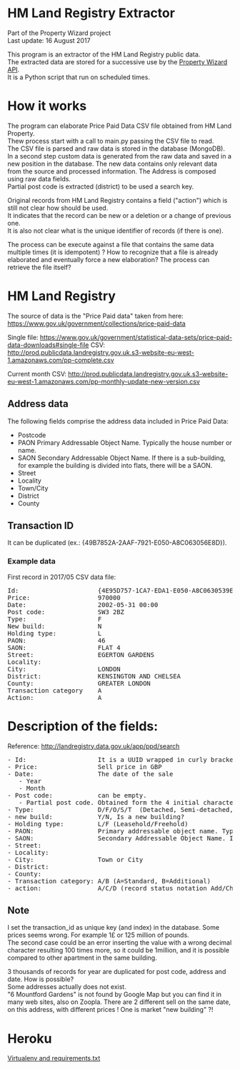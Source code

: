 # HM Land Registry Extractor
Part of the Property Wizard project   
Last update: 16 August 2017
  
This program is an extractor of the HM Land Registry public data.  
The extracted data are stored for a successive use by the [Property Wizard API](https://github.com/alex75it/PropertyWizard-API).  
It is a Python script that run on scheduled times.


# How it works

The program can elaborate Price Paid Data CSV file obtained from HM Land Property.   
Thew process start with a call to main.py passing the CSV file to read.  
The CSV file is parsed and raw data is stored in the database (MongoDB).  
In a second step custom data is generated from the raw data and saved in a new position in the database.
The new data contains only relevant data from the source and processed information. The Address is composed using raw data fields.   
Partial post code is extracted (district) to be used a search key.  

Original records from HM Land Registry contains a field ("action") which is still not clear how should be used.    
It indicates that the record can be new or a deletion or a change of previous one.  
It is also not clear what is the unique identifier of records (if there is one).   

The process can be execute against a file that contains the same data multiple times (it is idempotent) ?
How to recognize that a file is already elaborated and eventually force a new elaboration?
The process can retrieve the file itself?


# HM Land Registry

The source of data is the "Price Paid data" taken from here: https://www.gov.uk/government/collections/price-paid-data

Single file: https://www.gov.uk/government/statistical-data-sets/price-paid-data-downloads#single-file
CSV: http://prod.publicdata.landregistry.gov.uk.s3-website-eu-west-1.amazonaws.com/pp-complete.csv

Current month CSV: http://prod.publicdata.landregistry.gov.uk.s3-website-eu-west-1.amazonaws.com/pp-monthly-update-new-version.csv

## Address data

The following fields comprise the address data included in Price Paid Data:

- Postcode
- PAON Primary Addressable Object Name. Typically the house number or name.
- SAON Secondary Addressable Object Name. If there is a sub-building, for example the building is divided into flats, there will be a SAON.
- Street
- Locality
- Town/City
- District
- County

## Transaction ID

It can be duplicated (ex.: {49B7852A-2AAF-7921-E050-A8C063056E8D}). 


### Example data

First record in 2017/05 CSV data file:

<pre>
Id:                     {4E95D757-1CA7-EDA1-E050-A8C0630539E2}
Price:                  970000	
Date:                   2002-05-31 00:00	
Post code:              SW3 2BZ	
Type:                   F	
New build:              N	
Holding type:           L	
PAON:                   46	
SAON:                   FLAT 4	
Street:                 EGERTON GARDENS
Locality:        
City:                   LONDON	
District:               KENSINGTON AND CHELSEA	
County:                 GREATER LONDON	
Transaction category    A	
Action:                 A
</pre>

# Description of the fields:

Reference: http://landregistry.data.gov.uk/app/ppd/search

<pre>
- Id:                   It is a UUID wrapped in curly brackets. It is duplicated in 2 or 3 cases in the last years, I tend to consider that an error.
- Price:                Sell price in GBP
- Date:                 The date of the sale
   - Year
   - Month
- Post code:            can be empty. 
   - Partial post code. Obtained form the 4 initial characters and removing the space return the partial post code.
- Type:                 D/F/O/S/T  (Detached, Semi-detached, Terraced, Flat, Other)
- new build:            Y/N, Is a new building?  
- Holding type:         L/F (Leasehold/Freehold)
- PAON:                 Primary addressable object name. Typically the house number or name
- SAON:                 Secondary Addressable Object Name. If there is a sub-building, for example the building is divided into flats, there will be a SAON.
- Street:
- Locality:
- City:                 Town or City
- District:
- County:
- Transaction category: A/B (A=Standard, B=Additional)
- action:               A/C/D (record status notation Add/Change/Delete)
</pre>
 
## Note

I set the transaction_id as unique key (and index) in the database.
Some prices seems wrong. For example 1£ or 125 million of pounds.  
The second case could be an error inserting the value with a wrong decimal character resulting 100 times more, so it could be 1million, and it is possible compared to other apartment in the same building.
  
3 thousands of records for year are duplicated for post code, address and date. How is possible?      
Some addresses actually does not exist.  
"6 Mountford Gardens" is not found by Google Map but you can find it in many web sites, also on Zoopla.
There are 2 different sell on the same date, on this address, with different prices ! One is market "new building" ?!   

# Heroku

[Virtualenv and requirements.txt](https://devcenter.heroku.com/articles/getting-started-with-python#declare-app-dependencies)
